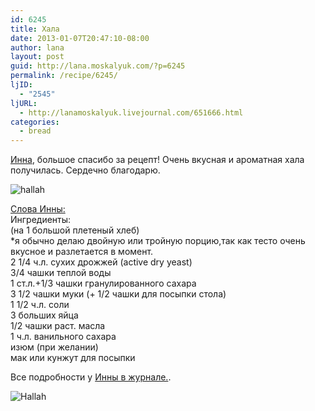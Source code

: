 ```yaml
---
id: 6245
title: Хала
date: 2013-01-07T20:47:10-08:00
author: lana
layout: post
guid: http://lana.moskalyuk.com/?p=6245
permalink: /recipe/6245/
ljID:
  - "2545"
ljURL:
  - http://lanamoskalyuk.livejournal.com/651666.html
categories:
  - bread
---
```

[Инна](http://kulimania.livejournal.com/65393.html), большое спасибо за рецепт! Очень вкусная и ароматная хала получилась. Сердечно благодарю.

![hallah](http://farm9.staticflickr.com/8518/8360436866_aca6e57e5d_c.jpg) 

[Слова Инны:](http://kulimania.livejournal.com/65393.html)  
Ингредиенты:  
(на 1 большой плетеный хлеб)  
*я обычно делаю двойную или тройную порцию,так как тесто очень вкусное и разлетается в момент.  
2 1/4 ч.л. сухих дрожжей (active dry yeast)  
3/4 чашки теплой воды  
1 ст.л.+1/3 чашки гранулированного сахара  
3 1/2 чашки муки (+ 1/2 чашки для посыпки стола)  
1 1/2 ч.л. соли  
3 больших яйца  
1/2 чашки раст. масла  
1 ч.л. ванильного сахара  
изюм (при желании)  
мак или кунжут для посыпки

Все подробности у [Инны в журнале.](http://kulimania.livejournal.com/65393.html).

![Hallah](http://farm9.staticflickr.com/8093/8360437650_5ddab9bc8e_c.jpg)